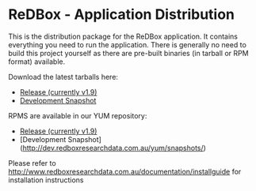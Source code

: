 ReDBox - Application Distribution  
====================

This is the distribution package for the ReDBox application. It contains everything you need to run the application. There is generally no need to build this project yourself as there are pre-built binaries (in tarball or RPM format) available.

Download the latest tarballs here:
* [Release (currently v1.9)](http://dev.redboxresearchdata.com.au/nexus/service/local/artifact/maven/redirect?r=releases&g=com.googlecode.redbox-mint&a=redbox-distro&v=LATEST&c=build&e=tar.gz)
* [Development Snapshot](http://dev.redboxresearchdata.com.au/nexus/service/local/artifact/maven/redirect?r=snapshots&g=com.googlecode.redbox-mint&a=redbox-distro&v=LATEST&c=build&e=tar.gz)

RPMS are available in our YUM repository:
* [Release (currently v1.9)](http://dev.redboxresearchdata.com.au/yum/releases/)
* [Development Snapshot] (http://dev.redboxresearchdata.com.au/yum/snapshots/)

Please refer to http://www.redboxresearchdata.com.au/documentation/installguide for installation instructions
